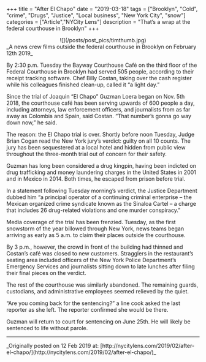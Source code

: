 +++
title = "After El Chapo"
date = "2019-03-18"
tags = ["Brooklyn", "Cold", "crime", "Drugs", "Justice", "Local business", "New York City", "snow"]
categories = ["Article","NYCity Lens"]
description = "That’s a wrap at the federal courthouse in Brooklyn"
+++
<center>
![](/posts/post_pics/timthumb.jpg)
</center>
_A news crew films outside the federal courthouse in Brooklyn on February 12th 2019_

By 2:30 p.m. Tuesday the Bayway Courthouse Café on the third floor of the Federal Courthouse in Brooklyn had served 505 people, according to their receipt tracking software. Chef Billy Costan, taking over the cash register while his colleagues finished clean-up, called it “a light day.”

Since the trial of Joaquin “El Chapo” Guzman Loera began on Nov. 5th 2018, the courthouse café has been serving upwards of 600 people a day, including attorneys, law enforcement officers, and journalists from as far away as Colombia and Spain, said Costan. “That number’s gonna go way down now,” he said.

The reason:  the El Chapo trial is over.  Shortly before noon Tuesday, Judge Brian Cogan read the New York jury’s verdict: guilty on all 10 counts. The jury has been sequestered at a local hotel and hidden from public view throughout the three-month trial out of concern for their safety.

Guzman has long been considered a drug kingpin, having been indicted on drug trafficking and money laundering charges in the United States in 2001 and in Mexico in 2014. Both times, he escaped from prison before trial.

In a statement following Tuesday morning’s verdict, the Justice Department dubbed him “a principal operator of a continuing criminal enterprise – the Mexican organized crime syndicate known as the Sinaloa Cartel – a charge that includes 26 drug-related violations and one murder conspiracy.”

Media coverage of the trial has been frenzied. Tuesday, as the first snowstorm of the year billowed through New York, news teams began arriving as early as 5 a.m. to claim their places outside the courthouse.

By 3 p.m., however, the crowd in front of the building had thinned and Costan’s café was closed to new customers. Stragglers in the restaurant’s seating area included officers of the New York Police Department’s Emergency Services and journalists sitting down to late lunches after filing their final pieces on the verdict.

The rest of the courthouse was similarly abandoned. The remaining guards, custodians, and administrative employees seemed relieved by the quiet.

“Are you coming back for the sentencing?” a line cook asked the last reporter as she left. The reporter confirmed she would be there.

Guzman will return to court for sentencing on June 25th. He will likely be sentenced to life without parole.

<hr>
_Originally posted on 12 Feb 2019 at: [http://nycitylens.com/2019/02/after-el-chapo/](http://nycitylens.com/2019/02/after-el-chapo/)_